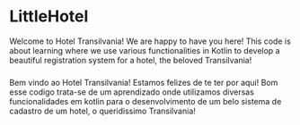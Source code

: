 # LittleHotel
Welcome to Hotel Transilvania! We are happy to have you here! This code is about learning where we use various functionalities in Kotlin to develop a beautiful registration system for a hotel, the beloved Transilvania!
###
Bem vindo ao Hotel Transilvania! Estamos felizes de te ter por aqui! Bom esse codigo trata-se de um aprendizado onde utilizamos diversas funcionalidades em kotlin para o desenvolvimento de um belo sistema de cadastro de um hotel, o queridissimo Transilvania! 
